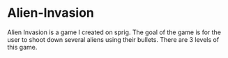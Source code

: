 # Alien-Invasion
Alien Invasion is a game I created on sprig. The goal of the game is for the user to shoot down several aliens using their bullets. There are 3 levels of this game.
